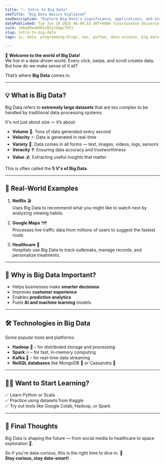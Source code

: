 ```yaml
---
title: "✨ Intro to Big Data"
seoTitle: "Big Data Basics Explained"
seoDescription: "Explore Big Data's significance, applications, and essential tools for enthusiasts. Stay data-smart!"
datePublished: Tue Jun 10 2025 06:04:53 GMT+0000 (Coordinated Universal Time)
cuid: cmbq49ea6001z02jsdqgc7hf1
slug: intro-to-big-data
tags: ai, data, programming-blogs, aws, python, data-science, big-data, machine-learning, computer-science, python3, sql, coding, programming-languages, codenewbies, programming-tips

---
```


🚀 **Welcome to the world of Big Data!**  
We live in a data-driven world. Every click, swipe, and scroll creates data. But how do we make sense of it all?

That’s where **Big Data** comes in.

---

## 💡 What is Big Data?

Big Data refers to **extremely large datasets** that are too complex to be handled by traditional data-processing systems.

It's not just about size — it’s about:
- **Volume** 🧱: Tons of data generated every second
- **Velocity** ⚡: Data is generated in real-time
- **Variety** 🍕: Data comes in all forms — text, images, videos, logs, sensors
- **Veracity** ❓: Ensuring data accuracy and trustworthiness
- **Value** 💰: Extracting useful insights that matter

This is often called the **5 V's of Big Data**.

---

## 📍 Real-World Examples

1. **Netflix** 🎬  
   Uses Big Data to recommend what you might like to watch next by analyzing viewing habits.

2. **Google Maps** 🗺️  
   Processes live traffic data from millions of users to suggest the fastest route.

3. **Healthcare** 🏥  
   Hospitals use Big Data to track outbreaks, manage records, and personalize treatments.

---

## 🧠 Why is Big Data Important?

- Helps businesses make **smarter decisions**
- Improves **customer experience**
- Enables **predictive analytics**
- Fuels **AI and machine learning** models

---

## 🛠️ Technologies in Big Data

Some popular tools and platforms:
- **Hadoop** 🐘 – for distributed storage and processing
- **Spark** 🔥 – for fast, in-memory computing
- **Kafka** 📡 – for real-time data streaming
- **NoSQL databases** like MongoDB 🍃 or Cassandra 🧪

---

## 👨‍💻 Want to Start Learning?

✅ Learn Python or Scala  
✅ Practice using datasets from Kaggle  
✅ Try out tools like Google Colab, Hadoop, or Spark

---

## 📌 Final Thoughts

Big Data is shaping the future — from social media to healthcare to space exploration 🚀.

So if you're data-curious, this is the right time to dive in. 🌊  
**Stay curious, stay data-smart!**
